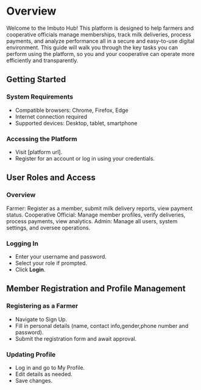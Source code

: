 # Overview
Welcome to the Imbuto Hub! This platform is designed to help farmers and cooperative officials manage memberships, track milk deliveries, process payments, and analyze performance all in a secure and easy-to-use digital environment. This guide will walk you through the key tasks you can perform using the platform, so you and your cooperative can operate more efficiently and transparently.

## Getting Started
### System Requirements
- Compatible browsers: Chrome, Firefox, Edge
- Internet connection required
- Supported devices: Desktop, tablet, smartphone

### Accessing the Platform
- Visit [platform url].
- Register for an account or log in using your credentials.

## User Roles and Access
### Overview
Farmer: Register as a member, submit milk delivery reports, view payment status.
Cooperative Official: Manage member profiles, verify deliveries, process payments, view analytics.
Admin: Manage all users, system settings, and oversee operations.

### Logging In
- Enter your username and password.
- Select your role if prompted.
- Click **Login**.

## Member Registration and Profile Management
### Registering as a Farmer
- Navigate to Sign Up.
- Fill in personal details (name, contact info,gender,phone number and password).
- Submit the registration form and await approval.

### Updating Profile
- Log in and go to My Profile.
- Edit details as needed.
- Save changes.

